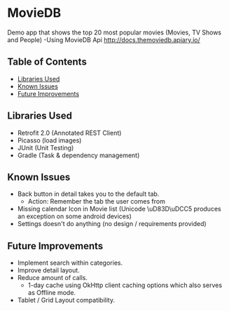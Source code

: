 # MovieDB
Demo app that shows the top 20 most popular movies (Movies, TV Shows and People) 
-Using MovieDB Api http://docs.themoviedb.apiary.io/

## Table of Contents
* [Libraries Used](#libraries-used)
* [Known Issues](#known-issues)
* [Future Improvements](#future-improvements)

## Libraries Used
- Retrofit 2.0 (Annotated REST Client)
- Picasso (load images)
- JUnit (Unit Testing)
- Gradle (Task & dependency management)

## Known Issues
- Back button in detail takes you to the default tab.
  - Action: Remember the tab the user comes from
- Missing calendar Icon in Movie list (Unicode \uD83D\uDCC5 produces an exception on some android devices)
- Settings doesn't do anything (no design / requirements provided)

## Future Improvements
- Implement search within categories.
- Improve detail layout.
- Reduce amount of calls.
  - 1-day cache using OkHttp client caching options which also serves as Offline mode.
- Tablet / Grid Layout compatibility.

